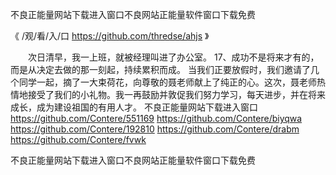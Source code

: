 
不良正能量网站下载进入窗口不良网站正能量软件窗口下载免费




《 /观/看/入/口 https://github.com/thredse/ahjs 》




　　次日清早，我一上班，就被经理叫进了办公室。
	17、成功不是将来才有的，而是从决定去做的那一刻起，持续累积而成。
当我们正要放假时，我们邀请了几个同学一起，摘了一大束荷花，向尊敬的聂老师献上了纯正的心。这次，聂老师热情地接受了我们的小礼物。我一再鼓励并敦促我们努力学习，每天进步，并在将来成长，成为建设祖国的有用人才。
不良正能量网站下载进入窗口
https://github.com/Contere/551169
https://github.com/Contere/biyqwa
https://github.com/Contere/192810
https://github.com/Contere/drabm
https://github.com/Contere/fvwk





不良正能量网站下载进入窗口不良网站正能量软件窗口下载免费
